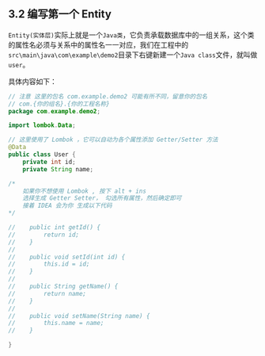 ## 3.2 编写第一个 Entity
`Entity(实体层)`实际上就是一个`Java类`，它负责承载数据库中的一组关系，这个类的属性名必须与关系中的属性名一一对应，我们在工程中的`src\main\java\com\example\demo2`目录下右键新建一个`Java class`文件，就叫做`user`。

具体内容如下：
```java
// 注意 这里的包名 com.example.demo2 可能有所不同，留意你的包名
// com.{你的组名}.{你的工程名称}
package com.example.demo2;

import lombok.Data;

// 这里使用了 Lombok ，它可以自动为各个属性添加 Getter/Setter 方法
@Data
public class User {
    private int id;
    private String name;

/*
    如果你不想使用 Lombok , 按下 alt + ins
    选择生成 Getter Setter， 勾选所有属性，然后确定即可
    接着 IDEA 会为你 生成以下代码
*/

//    public int getId() {
//        return id;
//    }
//
//    public void setId(int id) {
//        this.id = id;
//    }
//
//    public String getName() {
//        return name;
//    }
//
//    public void setName(String name) {
//        this.name = name;
//    }

}

```